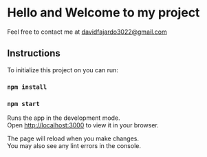 # Hello and Welcome to my project


Feel free to contact me at davidfajardo3022@gmail.com

## Instructions

To initialize this project on you can run:
### `npm install`
### `npm start`

Runs the app in the development mode.\
Open [http://localhost:3000](http://localhost:3000) to view it in your browser.

The page will reload when you make changes.\
You may also see any lint errors in the console.




